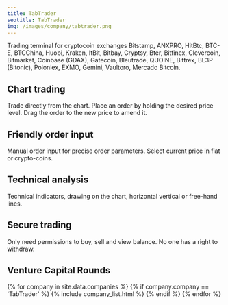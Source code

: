 ```yaml
---
title: TabTrader
seotitle: TabTrader
img: /images/company/tabtrader.png
---
```



Trading terminal for cryptocoin exchanges Bitstamp, ANXPRO, HitBtc, BTC-E, BTCChina, Huobi, Kraken, ItBit, Bitbay, Cryptsy, Bter, Bitfinex, Clevercoin, Bitmarket, Coinbase (GDAX), Gatecoin, Bleutrade, QUOINE, Bittrex, BL3P (Bitonic), Poloniex, EXMO, Gemini, Vaultoro, Mercado Bitcoin.

## Chart trading

Trade directly from the chart. Place an order by holding the desired price level. Drag the order to the new price to amend it.

## Friendly order input

Manual order input for precise order parameters. Select current price in fiat or crypto-coins.

## Technical analysis

Technical indicators, drawing on the chart, horizontal vertical or free-hand lines.

## Secure trading

Only need permissions to buy, sell and view balance. No one has a right to withdraw.

## Venture Capital Rounds

{% for company in site.data.companies %}
{% if company.company == 'TabTrader' %}
{% include company_list.html %}
{% endif %}
{% endfor %}
